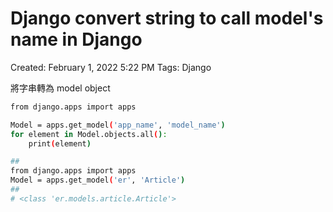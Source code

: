 # Django convert string to call model's name in Django

Created: February 1, 2022 5:22 PM
Tags: Django

將字串轉為 model object

```bash
from django.apps import apps

Model = apps.get_model('app_name', 'model_name')
for element in Model.objects.all():
    print(element)

##
from django.apps import apps
Model = apps.get_model('er', 'Article')
##
# <class 'er.models.article.Article'>

```